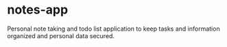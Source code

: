 # notes-app
Personal note taking and todo list application to keep tasks and information organized and personal data secured.
